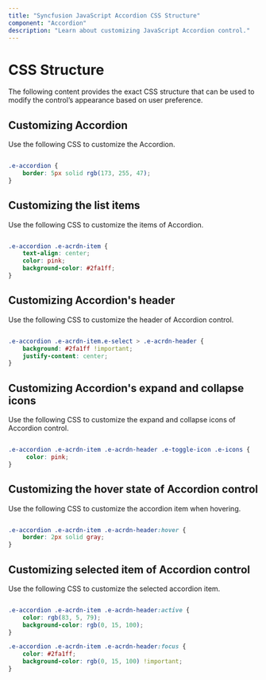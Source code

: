 ```yaml
---
title: "Syncfusion JavaScript Accordion CSS Structure"
component: "Accordion"
description: "Learn about customizing JavaScript Accordion control."
---
```


# CSS Structure

The following content provides the exact CSS structure that can be used to modify the control’s appearance based on user preference.

## Customizing Accordion

Use the following CSS to customize the Accordion.

```CSS

.e-accordion {
    border: 5px solid rgb(173, 255, 47);
}

```

## Customizing the list items

Use the following CSS to customize the items of Accordion.

```CSS

.e-accordion .e-acrdn-item {
    text-align: center;
    color: pink;
    background-color: #2fa1ff;
}

```

## Customizing Accordion's header

Use the following CSS to customize the header of Accordion control.

```CSS

.e-accordion .e-acrdn-item.e-select > .e-acrdn-header {
    background: #2fa1ff !important;
    justify-content: center;
}

```

## Customizing Accordion's expand and collapse icons

Use the following CSS to customize the expand and collapse icons of Accordion control.

```CSS

.e-accordion .e-acrdn-item .e-acrdn-header .e-toggle-icon .e-icons {
     color: pink;
}

```

## Customizing the hover state of Accordion control

Use the following CSS to customize the accordion item when hovering.

```CSS

.e-accordion .e-acrdn-item .e-acrdn-header:hover {
    border: 2px solid gray;
}

```

## Customizing selected item of Accordion control

Use the following CSS to customize the selected accordion item.

```CSS

.e-accordion .e-acrdn-item .e-acrdn-header:active {
    color: rgb(83, 5, 79);
    background-color: rgb(0, 15, 100);
}

.e-accordion .e-acrdn-item .e-acrdn-header:focus {
    color: #2fa1ff;
    background-color: rgb(0, 15, 100) !important;
}

```